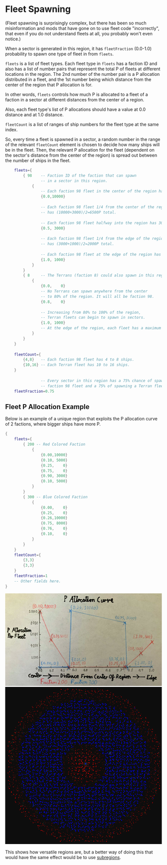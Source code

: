 # Fleet Spawning
(Fleet spawning is surprisingly complex, but there has been so much misinformation and mods that have gone on to use fleet code "incorrectly", that even if you do not understand fleets at all, you probably won't even notice.)
<!-- `fleetFraction` is the probability of a sector in the region containing a fleet.

`fleets` controls how much P is allocated to a fleet of a faction in a sector at different distances from the center of a region.

`fleetCount` controls the ranges of ship counts for each faction of a fleet. -->
When a sector is generated in this region, it has `fleetFraction` (0.0-1.0) probability to spawn one type of fleet in from `fleets`.

`fleets` is a list of fleet types. Each fleet type in `fleets` has a faction ID and also has a list of number pairs that represent the total P of fleets at different locations in the region. The 2nd number of the number pair is a P allocation distributed in a  fleet, and the 1st number being which distance from the center of the region that P allocation is for.

In other words, `fleets` controls how much P is allocated to a fleet of a faction in a sector at different distances from the center of a region.

Also, each fleet type's list of P allocations should have a value at 0.0 distance and at 1.0 distance.

`fleetCount` is a list of ranges of ship numbers for the fleet type at the same index.

So, every time a fleet is spawned in a sector, a random number in the range of the relevant `fleetCount` element is chosen to decide how many ships will be in the fleet. Then, the relevant P allocation for the fleet (dependent on the sector's distance from the center of the region) is spread out between the number of ships in the fleet.
```lua
    fleets={
		{ 98    -- Faction ID of the faction that can spawn
				-- in a sector in this region.
			{
				-- Each faction 98 fleet in the center of the region has 10000P total.
				{0.0,10000}

				-- Each faction 98 fleet 1/4 from the center of the region
				-- has (10000+3000)/2=6500P total.

				-- Each faction 98 fleet halfway into the region has 3000P total.
				{0.5, 3000}

				-- Each faction 98 fleet 1/4 from the edge of the region
				-- has (3000+1000)/2=2000P total.

				-- Each faction 98 fleet at the edge of the region has 1000P total.
				{1.0, 1000}
			}
		}
		{ 8     -- The Terrans (faction 8) could also spawn in this region.
			{ 
				{0.0,    0}
				-- No Terrans can spawn anywhere from the center
				-- to 80% of the region. It will all be faction 98.
				{0.8,    0}

				-- Increasing from 80% to 100% of the region,
				-- Terran fleets can begin to spawn in sectors.
				{1.0, 1000}
				-- At the edge of the region, each fleet has a maximum of 1000P total.
			}
		}
    }

	fleetCount={
		{4,8}	-- Each faction 98 fleet has 4 to 8 ships.
		{10,16} -- Each Terran fleet has 10 to 16 ships.
	}

				-- Every sector in this region has a 75% chance of spawning a
				-- faction 98 fleet and a 75% of spawning a Terran fleet.
	fleetFraction=0.75
```
## Fleet P Allocation Example
Below is an example of a unique region that exploits the P allocation curve of 2 factions, where bigger ships have more P.
```lua
{
	fleets={
		{ 200 -- Red Colored Faction
			{
				{0.00,10000}
				{0.10, 5000}
				{0.25,    0}
				{0.75,    0}
				{0.90, 3000}
				{0.10, 5000}
			}
		}
		{ 300 -- Blue Colored Faction
			{
				{0.00,    0}
				{0.25,    0}
				{0.26,10000}
				{0.75, 8000}
				{0.76,    0}
				{0.10,    0}
			}
		}
	}
	fleetCount={
		{3,3}
		{3,3}
	}
	fleetFraction=1
	-- Other fields here.
}
```
![P Allocation Curve](./diagrams/p_allocation_curve.jpg)
![Regions Example Galaxy](./diagrams/regions_example_1.png)

This shows how versatile regions are, but a better way of doing this that would have the same effect would be to use [subregions](./subregions.md).